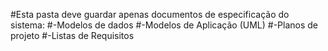 #Esta pasta deve guardar apenas documentos de especificação do sistema:
#-Modelos de dados
#-Modelos de Aplicação (UML)
#-Planos de projeto
#-Listas de Requisitos
